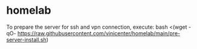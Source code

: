 # homelab

To prepare the server for ssh and vpn connection, execute:
bash <(wget -qO- https://raw.githubusercontent.com/vinicenter/homelab/main/pre-server-install.sh)
